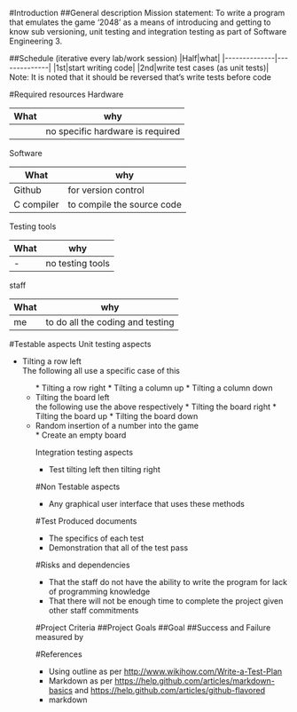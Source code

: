 
#Introduction
##General description
Mission statement: To write a program that emulates the game ‘2048’ as a means of introducing and getting to know sub versioning, unit testing and integration testing as part of Software Engineering 3.

##Schedule (iterative every lab/work session)
|Half|what|
|--------------|--------------|
|1st|start writing code|
|2nd|write test cases (as unit tests)|
Note: It is noted that it should be reversed that’s write tests before code

#Required resources
Hardware

|What		|why|
|--------------|--------------|
|		|no specific hardware is required|

Software

|What		|why|
|--------------|--------------|
|Github 		|for version control|
|C compiler	|to compile the source code|

Testing tools

|What		|why|
|--------------|--------------|
|-		|no testing tools|

staff

|What		|why|
|--------------|--------------|
|me		|to do all the coding and testing|

#Testable aspects
Unit testing aspects
<ul>
<li>Tilting a row left</li>
The following all use a specific case of this
<ul>
* Tilting a row right
* Tilting a column up
* Tilting a column down

<li>Tilting the board left</li>
the following use the above respectively
* Tilting the board right
* Tilting the board up
* Tilting the board down

<li>Random insertion of a number into the game</li>
* Create an empty board

Integration testing aspects

* Test tilting left then tilting right
	

#Non Testable aspects
- Any graphical user interface that uses these methods

#Test Produced documents
- The specifics of each test
- Demonstration that all of the test pass

#Risks and dependencies
- That the staff do not have the ability to write the program for lack of programming knowledge
- That there will not be enough time to complete the project given other staff commitments

#Project Criteria
##Project Goals
##Goal
##Success and Failure measured by
	
#References
- Using outline as per http://www.wikihow.com/Write-a-Test-Plan
- Markdown as per https://help.github.com/articles/markdown-basics and https://help.github.com/articles/github-flavored
- markdown
